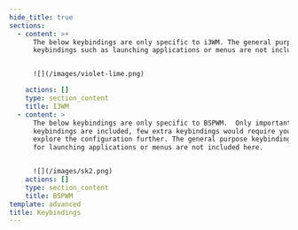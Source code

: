 ```yaml
---
hide_title: true
sections:
  - content: >+
      The below keybindings are only specific to i3WM. The general purpose
      keybindings such as launching applications or menus are not included here.


      ![](/images/violet-lime.png)

    actions: []
    type: section_content
    title: I3WM
  - content: >
      The below keybindings are only specific to BSPWM.  Only important
      keybindings are included, few extra keybindings would require you to
      explore the configuration further. The general purpose keybindings such as
      for launching applications or menus are not included here.


      ![](/images/sk2.png)
    actions: []
    type: section_content
    title: BSPWM
template: advanced
title: Keybindings
---
```

